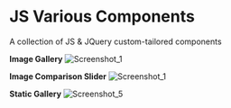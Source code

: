 # JS Various Components
A collection of JS & JQuery custom-tailored components

<b>Image Gallery</b>
![Screenshot_1](https://user-images.githubusercontent.com/18511720/121930346-f369c000-cd4a-11eb-86fc-a981a944eef6.png)

<b>Image Comparison Slider</b>
![Screenshot_1](https://user-images.githubusercontent.com/18511720/121930413-02507280-cd4b-11eb-830f-26c61d7f83df.png)

<b>Static Gallery</b>
![Screenshot_5](https://user-images.githubusercontent.com/18511720/121930528-26ac4f00-cd4b-11eb-91ce-e5d0baeb7e00.png)
